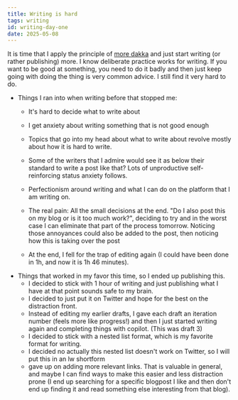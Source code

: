 ```yaml
---
title: Writing is hard
tags: writing
id: writing-day-one
date: 2025-05-08
---
```


It is time that I apply the principle of [more dakka](https://www.lesswrong.com/tag/more-dakka) and just start writing (or rather publishing) more. I know deliberate practice works for writing. If you want to be good at something, you need to do it badly and then just keep going with doing the thing is very common advice. I still find it very hard to do.
- Things I ran into when writing before that stopped me:
  - It's hard to decide what to write about
  - I get anxiety about writing something that is not good enough
  - Topics that go into my head about what to write about revolve mostly about how it is hard to write.
  - Some of the writers that I admire would see it as below their standard to write a post like that? Lots of unproductive self-reinforcing status anxiety follows.
  - Perfectionism around writing and what I can do on the platform that I am writing on.

  - The real pain: All the small decisions at the end. "Do I also post this on my blog or is it too much work?", deciding to try and in the worst case I can eliminate that part of the process tomorrow. Noticing those annoyances could also be added to the post, then noticing how this is taking over the post
  - At the end, I fell for the trap of editing again (I could have been done in 1h, and now it is 1h 46 minutes).
- Things that worked in my favor this time, so I ended up publishing this.
  - I decided to stick with 1 hour of writing and just publishing what I have at that point sounds safe to my brain.
  - I decided to just put it on Twitter and hope for the best on the distraction front.
  - Instead of editing my earlier drafts, I gave each draft an iteration number (feels more like progress!) and then I just started writing again and completing things with copilot. (This was draft 3)
  - I decided to stick with a nested list format, which is my favorite format for writing.
  - I decided no actually this nested list doesn't work on Twitter, so I will put this in an lw shortform
  - gave up on adding more relevant links. That is valuable in general, and maybe I can find ways to make this easier and less distraction prone (I end up searching for a specific blogpost I like and then don't end up finding it and read something else interesting from that blog). 


